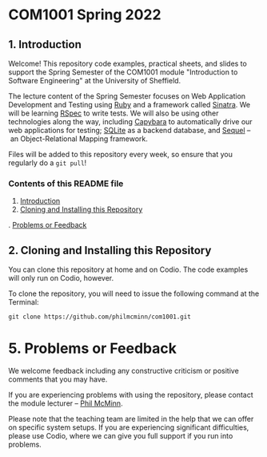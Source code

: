 # COM1001 Spring 2022

## 1. Introduction

Welcome! This repository code examples, practical sheets, and slides to support
the Spring Semester of the COM1001 module "Introduction to Software Engineering"
at the University of Sheffield.

The lecture content of the Spring Semester focuses on Web Application
Development and Testing using [Ruby](https://www.ruby-lang.org/) and a framework
called [Sinatra](http://sinatrarb.com/). We will be learning
[RSpec](https://rspec.info/) to write tests. We will also be using other
technologies along the way, including
[Capybara](https://teamcapybara.github.io/capybara/) to automatically drive our
web applications for testing; [SQLite](https://www.sqlite.org/) as a backend
database, and [Sequel](https://sequel.jeremyevans.net/) – an Object-Relational
Mapping framework.

Files will be added to this repository every week, so ensure that you regularly
do a `git pull`!

### Contents of this README file

1. [Introduction](#1-introduction)
2. [Cloning and Installing this
   Repository](#2-cloning-and-installing-this-repository)

. [Problems or Feedback]()

## 2. Cloning and Installing this Repository

You can clone this repository at home and on Codio. The code examples will only
run on Codio, however.

To clone the repository, you will need to issue the following command at the
Terminal:

```
git clone https://github.com/philmcminn/com1001.git
```



# 5. Problems or Feedback

We welcome feedback including any constructive criticism or positive comments
that you may have.

If you are experiencing problems with using the repository, please contact the
module lecturer – [Phil McMinn](https://mcminn.io). 

Please note that the teaching team are limited in the help that we can offer on
specific system setups. If you are experiencing significant difficulties, please
use Codio, where we can give you full support if you run into problems. 
